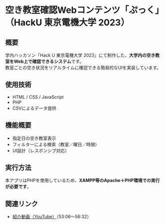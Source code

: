 # 空き教室確認Webコンテンツ「ぷっく」（HackU 東京電機大学 2023）

## 概要
学内ハッカソン「Hack U 東京電機大学 2023」にて制作した、**大学内の空き教室をWeb上で確認できるシステム**です。  
教室ごとの空き状況をリアルタイムに確認できる簡易的なUIを実装しています。

## 使用技術
- HTML / CSS / JavaScript
- PHP
- CSVによるデータ提供

## 機能概要
- 指定日の空き教室表示
- フィルターによる検索（教室／曜日／時限）
- UI設計（レスポンシブ対応）

## 実行方法
本アプリはPHPを使用しているため、**XAMPP等のApache＋PHP環境での実行が必要です**。

## 関連リンク
- [紹介動画（YouTube）](https://www.youtube.com/watch?v=7spuHEwsm3U&t=3119s)（53:06〜56:32）
